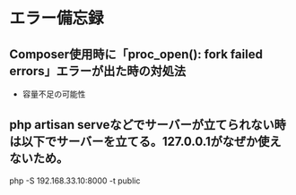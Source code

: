 # エラー備忘録

## Composer使用時に「proc_open(): fork failed errors」エラーが出た時の対処法

* 容量不足の可能性

## php artisan serveなどでサーバーが立てられない時は以下でサーバーを立てる。127.0.0.1がなぜか使えないため。

php -S 192.168.33.10:8000 -t public
